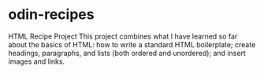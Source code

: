 # odin-recipes
HTML Recipe Project
This project combines what I have learned so far about the basics of HTML: how to write a standard HTML boilerplate; create headings, paragraphs, and lists (both ordered and unordered); and insert images and links.